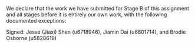 We declare that the work we have submitted for Stage B of this assignment and all stages before it is entirely our own work, with the following documented exceptions:


Signed: Jesse (Jiaxi) Shen (u6718946), Jiamin Dai (u6801714), and Brodie Osborne (u5828619)

